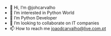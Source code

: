 - 👋 Hi, I’m @johcarvalho
- 👀 I’m interested in Python World
- 🌱 I’m Python Developer
- 💞️ I’m looking to collaborate on IT companies
- 📫 How to reach me joaodcarvalho@live.com.pt

<!---
johcarvalho/johcarvalho is a ✨ special ✨ repository because its `README.md` (this file) appears on your GitHub profile.
You can click the Preview link to take a look at your changes.
--->
